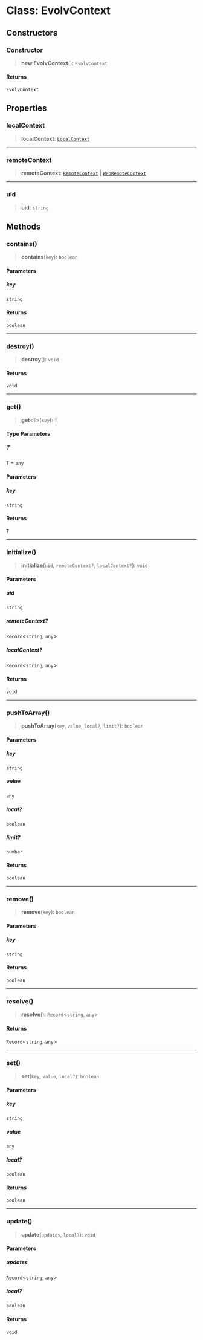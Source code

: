 # Class: EvolvContext

## Constructors

### Constructor

> **new EvolvContext**(): `EvolvContext`

#### Returns

`EvolvContext`

## Properties

### localContext

> **localContext**: [`LocalContext`](../interfaces/LocalContext.md)

***

### remoteContext

> **remoteContext**: [`RemoteContext`](../interfaces/RemoteContext.md) \| [`WebRemoteContext`](../interfaces/WebRemoteContext.md)

***

### uid

> **uid**: `string`

## Methods

### contains()

> **contains**(`key`): `boolean`

#### Parameters

##### key

`string`

#### Returns

`boolean`

***

### destroy()

> **destroy**(): `void`

#### Returns

`void`

***

### get()

> **get**\<`T`\>(`key`): `T`

#### Type Parameters

##### T

`T` = `any`

#### Parameters

##### key

`string`

#### Returns

`T`

***

### initialize()

> **initialize**(`uid`, `remoteContext?`, `localContext?`): `void`

#### Parameters

##### uid

`string`

##### remoteContext?

`Record`\<`string`, `any`\>

##### localContext?

`Record`\<`string`, `any`\>

#### Returns

`void`

***

### pushToArray()

> **pushToArray**(`key`, `value`, `local?`, `limit?`): `boolean`

#### Parameters

##### key

`string`

##### value

`any`

##### local?

`boolean`

##### limit?

`number`

#### Returns

`boolean`

***

### remove()

> **remove**(`key`): `boolean`

#### Parameters

##### key

`string`

#### Returns

`boolean`

***

### resolve()

> **resolve**(): `Record`\<`string`, `any`\>

#### Returns

`Record`\<`string`, `any`\>

***

### set()

> **set**(`key`, `value`, `local?`): `boolean`

#### Parameters

##### key

`string`

##### value

`any`

##### local?

`boolean`

#### Returns

`boolean`

***

### update()

> **update**(`updates`, `local?`): `void`

#### Parameters

##### updates

`Record`\<`string`, `any`\>

##### local?

`boolean`

#### Returns

`void`

